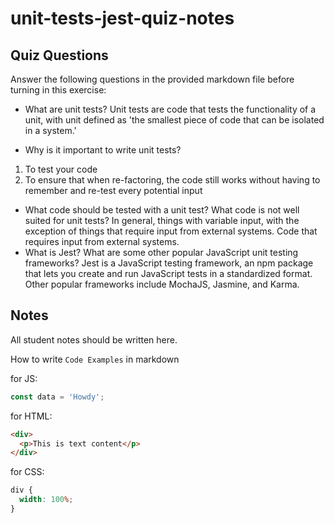 # unit-tests-jest-quiz-notes

## Quiz Questions

Answer the following questions in the provided markdown file before turning in this exercise:

- What are unit tests?
  Unit tests are code that tests the functionality of a unit, with unit defined as 'the smallest piece of code that can be isolated in a system.'

- Why is it important to write unit tests?

1. To test your code
2. To ensure that when re-factoring, the code still works without having to remember and re-test every potential input

- What code should be tested with a unit test? What code is not well suited for unit tests?
  In general, things with variable input, with the exception of things that require input from external systems. Code that requires input from external systems.
- What is Jest? What are some other popular JavaScript unit testing frameworks?
  Jest is a JavaScript testing framework, an npm package that lets you create and run JavaScript tests in a standardized format. Other popular frameworks include MochaJS, Jasmine, and Karma.

## Notes

All student notes should be written here.

How to write `Code Examples` in markdown

for JS:

```js
const data = 'Howdy';
```

for HTML:

```html
<div>
  <p>This is text content</p>
</div>
```

for CSS:

```css
div {
  width: 100%;
}
```
